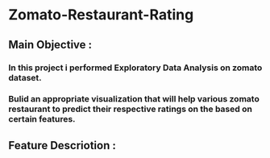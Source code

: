 #                                                      Zomato-Restaurant-Rating
##  Main Objective :
### In this project i performed Exploratory Data Analysis on zomato dataset.
### Bulid an appropriate visualization that will help various zomato restaurant to predict their respective ratings on the based  on certain features.
##  Feature Descriotion :
### 
